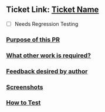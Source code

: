 ## Ticket Link: [Ticket Name](https://app.asana.com/0/1207169216902739/1207491870365379)

- [ ] Needs Regression Testing

### <u>Purpose of this PR</u>

<!-- How does this PR relate to the linked ticket? -->

### <u>What other work is required?</u>

<!-- Documentation, coordination with other teams, related tickets, etc  -->

### <u>Feedback desired by author</u>

### <u>Screenshots</u>

### <u>How to Test</u>